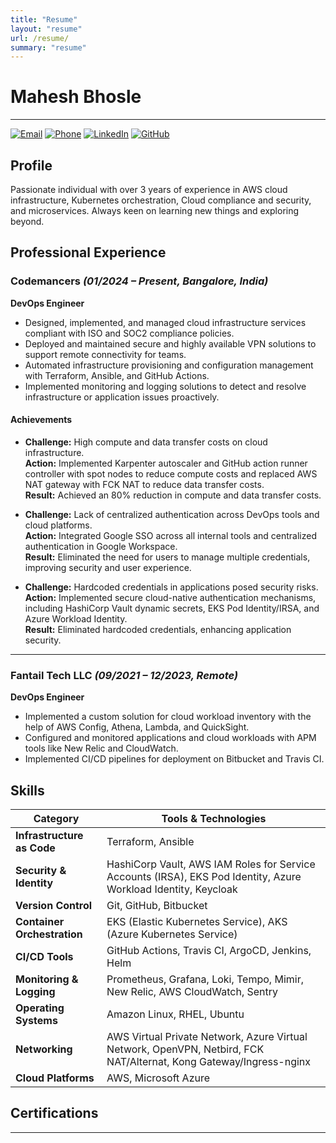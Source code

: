 ```yaml
---
title: "Resume"
layout: "resume"
url: /resume/
summary: "resume"
---
```


# Mahesh Bhosle
---
[![Email](https://img.shields.io/badge/Email-D14836?style=flat&logo=gmail&logoColor=white)](mailto:mahesh22071999@gmail.com)
[![Phone](https://img.shields.io/badge/Phone-+91%209881666871-blue)](tel:+919881666871)
[![LinkedIn](https://img.shields.io/badge/LinkedIn-Mahesh%20Bhosle-blue?style=flat&logo=linkedin)](https://linkedin.com/in/mahesh-bhosle-301a3619b)
[![GitHub](https://img.shields.io/badge/GitHub-mahesh1b-black?style=flat&logo=github)](https://github.com/mahesh1b/)

## Profile
Passionate individual with over 3 years of experience in AWS cloud infrastructure, Kubernetes orchestration, Cloud compliance and security, and microservices. Always keen on learning new things and exploring beyond.

## Professional Experience

### Codemancers *(01/2024 – Present, Bangalore, India)*  
**DevOps Engineer**
- Designed, implemented, and managed cloud infrastructure services compliant with ISO and SOC2 compliance policies.
- Deployed and maintained secure and highly available VPN solutions to support remote connectivity for teams.
- Automated infrastructure provisioning and configuration management with Terraform, Ansible, and GitHub Actions.
- Implemented monitoring and logging solutions to detect and resolve infrastructure or application issues proactively.

#### Achievements
- **Challenge:** High compute and data transfer costs on cloud infrastructure.  
  **Action:** Implemented Karpenter autoscaler and GitHub action runner controller with spot nodes to reduce compute costs and replaced AWS NAT gateway with FCK NAT to reduce data transfer costs.  
  **Result:** Achieved an 80% reduction in compute and data transfer costs.

- **Challenge:** Lack of centralized authentication across DevOps tools and cloud platforms.  
  **Action:** Integrated Google SSO across all internal tools and centralized authentication in Google Workspace.  
  **Result:** Eliminated the need for users to manage multiple credentials, improving security and user experience.

- **Challenge:** Hardcoded credentials in applications posed security risks.  
  **Action:** Implemented secure cloud-native authentication mechanisms, including HashiCorp Vault dynamic secrets, EKS Pod Identity/IRSA, and Azure Workload Identity.  
  **Result:** Eliminated hardcoded credentials, enhancing application security.

---

### Fantail Tech LLC *(09/2021 – 12/2023, Remote)*  
**DevOps Engineer**
- Implemented a custom solution for cloud workload inventory with the help of AWS Config, Athena, Lambda, and QuickSight.
- Configured and monitored applications and cloud workloads with APM tools like New Relic and CloudWatch.
- Implemented CI/CD pipelines for deployment on Bitbucket and Travis CI.

## Skills

| Category                | Tools & Technologies |
|-------------------------|---------------------|
| **Infrastructure as Code** | Terraform, Ansible |
| **Security & Identity** | HashiCorp Vault, AWS IAM Roles for Service Accounts (IRSA), EKS Pod Identity, Azure Workload Identity, Keycloak |
| **Version Control** | Git, GitHub, Bitbucket |
| **Container Orchestration** | EKS (Elastic Kubernetes Service), AKS (Azure Kubernetes Service) |
| **CI/CD Tools** | GitHub Actions, Travis CI, ArgoCD, Jenkins, Helm |
| **Monitoring & Logging** | Prometheus, Grafana, Loki, Tempo, Mimir, New Relic, AWS CloudWatch, Sentry |
| **Operating Systems** | Amazon Linux, RHEL, Ubuntu |
| **Networking** | AWS Virtual Private Network, Azure Virtual Network, OpenVPN, Netbird, FCK NAT/Alternat, Kong Gateway/Ingress-nginx |
| **Cloud Platforms** | AWS, Microsoft Azure |


## Certifications

<!-- ![CKA](cka.png) 
![AWS CCP](aws-ccp.png)  
![AWS SAA](aws-csaa.png)  
![AWS Security Specialty](aws-css.png)  
![RHCSA](rhcsa.png)  
![Azure Fundamentals](ms-az900.png)   -->

---